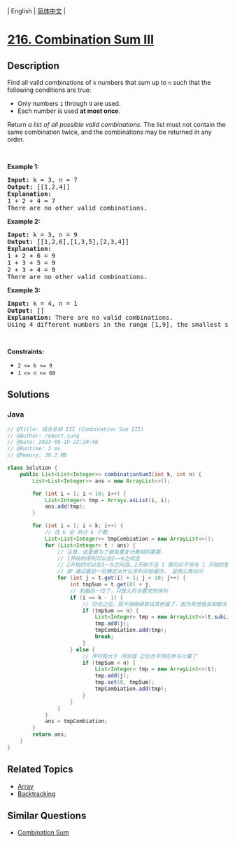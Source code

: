 
| English | [简体中文](README.md) |

# [216. Combination Sum III](https://leetcode.cn//problems/combination-sum-iii/)

## Description

<p>Find all valid combinations of <code>k</code> numbers that sum up to <code>n</code> such that the following conditions are true:</p>

<ul>
	<li>Only numbers <code>1</code> through <code>9</code> are used.</li>
	<li>Each number is used <strong>at most once</strong>.</li>
</ul>

<p>Return <em>a list of all possible valid combinations</em>. The list must not contain the same combination twice, and the combinations may be returned in any order.</p>

<p>&nbsp;</p>
<p><strong class="example">Example 1:</strong></p>

<pre>
<strong>Input:</strong> k = 3, n = 7
<strong>Output:</strong> [[1,2,4]]
<strong>Explanation:</strong>
1 + 2 + 4 = 7
There are no other valid combinations.</pre>

<p><strong class="example">Example 2:</strong></p>

<pre>
<strong>Input:</strong> k = 3, n = 9
<strong>Output:</strong> [[1,2,6],[1,3,5],[2,3,4]]
<strong>Explanation:</strong>
1 + 2 + 6 = 9
1 + 3 + 5 = 9
2 + 3 + 4 = 9
There are no other valid combinations.
</pre>

<p><strong class="example">Example 3:</strong></p>

<pre>
<strong>Input:</strong> k = 4, n = 1
<strong>Output:</strong> []
<strong>Explanation:</strong> There are no valid combinations.
Using 4 different numbers in the range [1,9], the smallest sum we can get is 1+2+3+4 = 10 and since 10 &gt; 1, there are no valid combination.
</pre>

<p>&nbsp;</p>
<p><strong>Constraints:</strong></p>

<ul>
	<li><code>2 &lt;= k &lt;= 9</code></li>
	<li><code>1 &lt;= n &lt;= 60</code></li>
</ul>


## Solutions


### Java

```Java
// @Title: 组合总和 III (Combination Sum III)
// @Author: robert.sunq
// @Date: 2023-09-19 22:20:48
// @Runtime: 2 ms
// @Memory: 39.2 MB

class Solution {
    public List<List<Integer>> combinationSum3(int k, int n) {
        List<List<Integer>> ans = new ArrayList<>();

        for (int i = 1; i < 10; i++) {
            List<Integer> tmp = Arrays.asList(i, i);
            ans.add(tmp);
        }

        for (int i = 1; i < k; i++) {
            // 选 k 论 共计 k 个数
            List<List<Integer>> tmpCombiation = new ArrayList<>();
            for (List<Integer> t : ans) {
                // 注意，这里是为了避免重复计算相同需要， 
                // 1开始的序列可以在2——9之间选
                // 2开始的可以在3——9之间选，2开始不选 1 就可以不用与 1 开始的重复了
                // 即 通过最后一位确定从什么序列开始遍历， 呈倒三角访问
                for (int j = t.get(i) + 1; j < 10; j++) {
                    int tmpSum = t.get(0) + j;
                    // 到最后一位了，只放入符合要求的序列
                    if (i == k - 1) {
                        // 符合之后，就不用继续尝试其他值了，因为其他值去和都大
                        if (tmpSum == n) {
                            List<Integer> tmp = new ArrayList<>(t.subList(1, t.size()));
                            tmp.add(j);
                            tmpCombiation.add(tmp);
                            break;
                        }
                    } else {
                        // 序列和大于 所求值 之后也不用在参与计算了
                        if (tmpSum < n) {
                            List<Integer> tmp = new ArrayList<>(t);
                            tmp.add(j);
                            tmp.set(0, tmpSum);
                            tmpCombiation.add(tmp);
                        }
                    }
                }
            }
            ans = tmpCombiation;
        }
        return ans;
    }
}
```



## Related Topics

- [Array](https://leetcode.cn//tag/array)
- [Backtracking](https://leetcode.cn//tag/backtracking)

## Similar Questions

- [Combination Sum](../combination-sum/README_EN.md)
